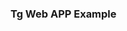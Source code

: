 ### Tg Web APP Example


<!--
    <script>
      //initialize the AngularJS stuff...
      angular.module("custom-webapp-ui", []).controller('CustomUIController', function CustomUIController($scope) {
        //init our slider values that we will display
        $scope.foods = [
                { name: "fruits", value: 5 },
                { name: "vegetables", value: 5 },
                { name: "meat", value: 5 },
                { name: "dairy", value: 5 }
            ];
        //initialize the button
        const mainButton = window.Telegram.WebApp.MainButton;
        mainButton.text = "Save Preferences";
        mainButton.enable();
        mainButton.show();
        // and make it send the "foods" object (as JSON string) back to the bot
        mainButton.onClick(function(){
          window.Telegram.WebApp.sendData(JSON.stringify($scope.foods));
        })
      });
    </script>

-->
